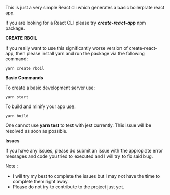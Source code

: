 This is just a very simple React cli which generates a basic boilerplate react app.

If you are looking for a React CLI please try **_create-react-app_** npm package.

**CREATE RBOIL**

If you really want to use this significantly worse version of create-react-app, then please install yarn and run the package via the following command:

    yarn create rboil

**Basic Commands**

To create a basic development server use:

    yarn start

To build and minify your app use:

    yarn build

One cannot use **yarn test** to test with jest currently. This issue will be resolved as soon as possible.

**Issues**

If you have any issues, please do submit an issue with the appropiate error messages and code you tried to executed and I will try to fix said bug.

Note :
- I will try my best to complete the issues but I may not have the time to complete them right away.
- Please do not try to contribute to the project just yet.

